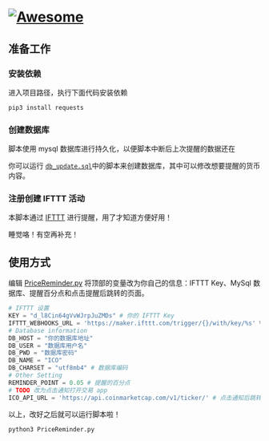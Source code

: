 # [![Awesome](https://cdn.rawgit.com/sindresorhus/awesome/d7305f38d29fed78fa85652e3a63e154dd8e8829/media/badge.svg)](https://github.com/sindresorhus/awesome)

## 准备工作

### 安装依赖

进入项目路径，执行下面代码安装依赖

```bash
pip3 install requests
```

### 创建数据库

脚本使用 mysql 数据库进行持久化，以便脚本中断后上次提醒的数据还在

你可以运行 [`db_update.sql`](../db_update.sql)中的脚本来创建数据库，其中可以修改想要提醒的货币内容。

### 注册创建 IFTTT 活动

本脚本通过 [IFTTT](https://ifttt.com/) 进行提醒，用了才知道方便好用！

睡觉咯！有空再补充！

## 使用方式

编辑 [PriceReminder.py](../PriceReminder.py) 将顶部的变量改为你自己的信息：IFTTT Key、MySql 数据库、提醒百分点和点击提醒后跳转的页面。

```python
# IFTTT 设置
KEY = "d_l8Cin64gVvWJrpJuZMDs" # 你的 IFTTT Key
IFTTT_WEBHOOKS_URL = 'https://maker.ifttt.com/trigger/{}/with/key/%s' % KEY # 这个不需要改
# Database information
DB_HOST = "你的数据库地址"
DB_USER = "数据库用户名"
DB_PWD = "数据库密码"
DB_NAME = "ICO"
DB_CHARSET = "utf8mb4" # 数据库编码
# Other Setting
REMINDER_POINT = 0.05 # 提醒的百分点
# TODO 改为点击通知打开交易 app
ICO_API_URL = 'https://api.coinmarketcap.com/v1/ticker/' # 点击通知后跳转的页面
```

以上，改好之后就可以运行脚本啦！

```bash
python3 PriceReminder.py
```